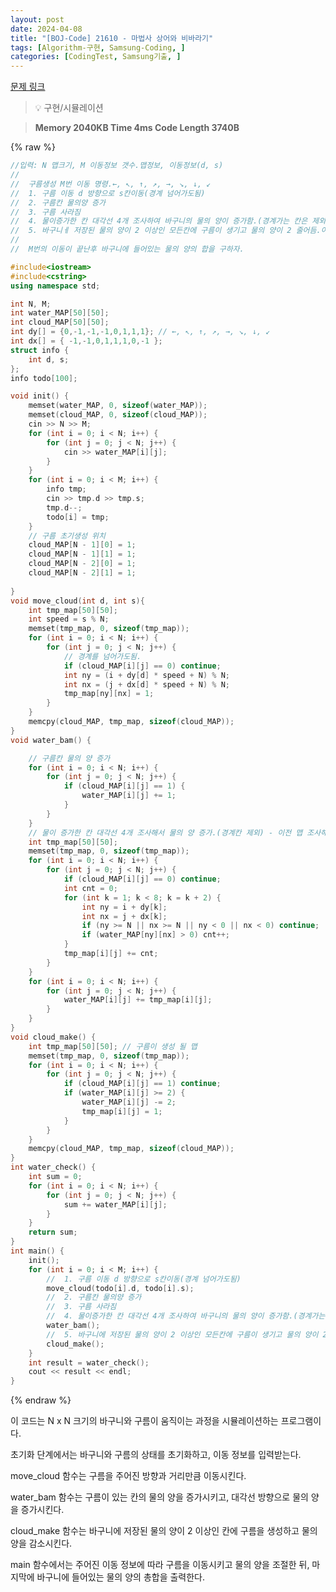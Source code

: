 ```yaml
---
layout: post
date: 2024-04-08
title: "[BOJ-Code] 21610 - 마법사 상어와 비바라기"
tags: [Algorithm-구현, Samsung-Coding, ]
categories: [CodingTest, Samsung기출, ]
---
```


[문제 링크](https://www.acmicpc.net/problem/21610)


> 💡 구현/시뮬레이션


> **Memory   2040KB                                   Time   4ms                               Code Length   3740B**



{% raw %}
```c++
//입력: N 맵크기, M 이동정보 갯수.맵정보, 이동정보(d, s)
//
//	구름생성 M번 이동 명령.←, ↖, ↑, ↗, →, ↘, ↓, ↙
//	1. 구름 이동 d 방향으로 s칸이동(경계 넘어가도됨)
//	2. 구름칸 물의양 증가
//	3. 구름 사라짐
//	4. 물이증가한 칸 대각선 4개 조사하여 바구니의 물의 양이 증가함.(경계가는 칸은 제외)
//	5. 바구니ㅔ 저장된 물의 양이 2 이상인 모든칸에 구름이 생기고 물의 양이 2 줄어듬.이전에 구름이 생겼던 칸은 제외됨.
//
//	M번의 이동이 끝난후 바구니에 들어있는 물의 양의 합을 구하자.

#include<iostream>
#include<cstring>
using namespace std;

int N, M;
int water_MAP[50][50];
int cloud_MAP[50][50];
int dy[] = {0,-1,-1,-1,0,1,1,1}; // ←, ↖, ↑, ↗, →, ↘, ↓, ↙
int dx[] = { -1,-1,0,1,1,1,0,-1 };
struct info {
	int d, s;
};
info todo[100];

void init() {
	memset(water_MAP, 0, sizeof(water_MAP));
	memset(cloud_MAP, 0, sizeof(cloud_MAP));
	cin >> N >> M;
	for (int i = 0; i < N; i++) {
		for (int j = 0; j < N; j++) {
			cin >> water_MAP[i][j];
		}
	}
	for (int i = 0; i < M; i++) {
		info tmp;
		cin >> tmp.d >> tmp.s;
		tmp.d--;
		todo[i] = tmp;
	}
	// 구름 초기생성 위치
	cloud_MAP[N - 1][0] = 1;
	cloud_MAP[N - 1][1] = 1;
	cloud_MAP[N - 2][0] = 1;
	cloud_MAP[N - 2][1] = 1;
		
}
void move_cloud(int d, int s){
	int tmp_map[50][50];
	int speed = s % N;
	memset(tmp_map, 0, sizeof(tmp_map));
	for (int i = 0; i < N; i++) {
		for (int j = 0; j < N; j++) {
			// 경계를 넘어가도됨.
			if (cloud_MAP[i][j] == 0) continue;
			int ny = (i + dy[d] * speed + N) % N;
			int nx = (j + dx[d] * speed + N) % N;
			tmp_map[ny][nx] = 1;
		}
	}
	memcpy(cloud_MAP, tmp_map, sizeof(cloud_MAP));
}
void water_bam() {

	// 구름칸 물의 양 증가
	for (int i = 0; i < N; i++) {
		for (int j = 0; j < N; j++) {
			if (cloud_MAP[i][j] == 1) {
				water_MAP[i][j] += 1;
			}
		}
	}
	// 물이 증가한 칸 대각선 4개 조사해서 물의 양 증가.(경계칸 제외) - 이전 맵 조사해서 비교하기 때문에 새로운 맵을 생성해야됨.
	int tmp_map[50][50];
	memset(tmp_map, 0, sizeof(tmp_map));
	for (int i = 0; i < N; i++) {
		for (int j = 0; j < N; j++) {
			if (cloud_MAP[i][j] == 0) continue;
			int cnt = 0;
			for (int k = 1; k < 8; k = k + 2) {
				int ny = i + dy[k];
				int nx = j + dx[k];
				if (ny >= N || nx >= N || ny < 0 || nx < 0) continue;
				if (water_MAP[ny][nx] > 0) cnt++;
			}
			tmp_map[i][j] += cnt;
		}
	}
	for (int i = 0; i < N; i++) {
		for (int j = 0; j < N; j++) {
			water_MAP[i][j] += tmp_map[i][j];
		}
	}
}
void cloud_make() {
	int tmp_map[50][50]; // 구름이 생성 될 맵
	memset(tmp_map, 0, sizeof(tmp_map));
	for (int i = 0; i < N; i++) {
		for (int j = 0; j < N; j++) {
			if (cloud_MAP[i][j] == 1) continue;
			if (water_MAP[i][j] >= 2) {
				water_MAP[i][j] -= 2;
				tmp_map[i][j] = 1;
			}
		}
	}
	memcpy(cloud_MAP, tmp_map, sizeof(cloud_MAP));
}
int water_check() {
	int sum = 0;
	for (int i = 0; i < N; i++) {
		for (int j = 0; j < N; j++) {
			sum += water_MAP[i][j];
		}
	}
	return sum;
}
int main() {
	init();
	for (int i = 0; i < M; i++) {
		//	1. 구름 이동 d 방향으로 s칸이동(경계 넘어가도됨)
		move_cloud(todo[i].d, todo[i].s);
		//	2. 구름칸 물의양 증가
		//	3. 구름 사라짐
		//	4. 물이증가한 칸 대각선 4개 조사하여 바구니의 물의 양이 증가함.(경계가는 칸은 제외)
		water_bam();
		//	5. 바구니에 저장된 물의 양이 2 이상인 모든칸에 구름이 생기고 물의 양이 2 줄어듬.이전에 구름이 생겼던 칸은 제외됨.
		cloud_make();
	}
	int result = water_check();
	cout << result << endl;
}
```
{% endraw %}



이 코드는 N x N 크기의 바구니와 구름이 움직이는 과정을 시뮬레이션하는 프로그램이다.

초기화 단계에서는 바구니와 구름의 상태를 초기화하고, 이동 정보를 입력받는다.

move_cloud 함수는 구름을 주어진 방향과 거리만큼 이동시킨다.

water_bam 함수는 구름이 있는 칸의 물의 양을 증가시키고, 대각선 방향으로 물의 양을 증가시킨다.

cloud_make 함수는 바구니에 저장된 물의 양이 2 이상인 칸에 구름을 생성하고 물의 양을 감소시킨다.

main 함수에서는 주어진 이동 정보에 따라 구름을 이동시키고 물의 양을 조절한 뒤, 마지막에 바구니에 들어있는 물의 양의 총합을 출력한다.

